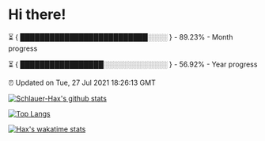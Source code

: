 # Hi there!

⏳ { ██████████████████████████░░░░ } - 89.23% - Month progress

⏳ { █████████████████░░░░░░░░░░░░░ } - 56.92% - Year progress

⏰ Updated on Tue, 27 Jul 2021 18:26:13 GMT


[![Schlauer-Hax's github stats](https://github-readme-stats.vercel.app/api?username=Schlauer-Hax&show_icons=true&theme=dark&count_private=true)](https://github.com/Schlauer-Hax)


[![Top Langs](https://github-readme-stats.vercel.app/api/top-langs/?username=Schlauer-Hax&layout=compact&theme=dark)](https://github.com/Schlauer-Hax?tab=repositories)


[![Hax's wakatime stats](https://github-readme-stats.vercel.app/api/wakatime?username=Hax&theme=dark)](https://wakatime.com/@Hax)

